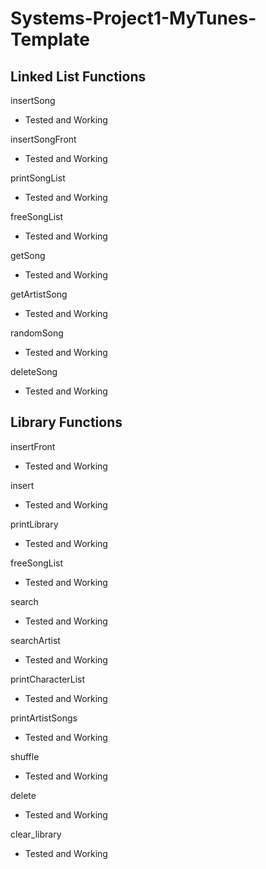 # Systems-Project1-MyTunes-Template

## Linked List Functions ##
insertSong  
- Tested and Working

insertSongFront
- Tested and Working

printSongList
- Tested and Working

freeSongList
- Tested and Working

getSong
- Tested and Working

getArtistSong
- Tested and Working

randomSong
- Tested and Working

deleteSong
- Tested and Working

## Library Functions ##
insertFront
- Tested and Working

insert
- Tested and Working

printLibrary
- Tested and Working

freeSongList
- Tested and Working

search
- Tested and Working

searchArtist
- Tested and Working

printCharacterList
- Tested and Working

printArtistSongs
- Tested and Working

shuffle
- Tested and Working

delete
- Tested and Working

clear_library
- Tested and Working
